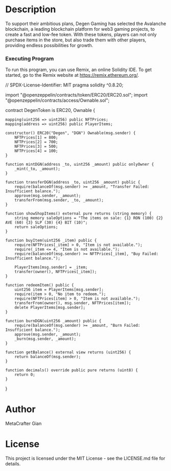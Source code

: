 # Description

To support their ambitious plans, Degen Gaming has selected the Avalanche blockchain, a leading blockchain platform for web3 gaming projects, to create a fast and low-fee token. With these tokens, players can not only purchase items in the store, but also trade them with other players, providing endless possibilities for growth.

### Executing Program
To run this program, you can use Remix, an online Solidity IDE. To get started, go to the Remix website at https://remix.ethereum.org/.

// SPDX-License-Identifier: MIT
pragma solidity ^0.8.20;

import "@openzeppelin/contracts/token/ERC20/ERC20.sol";
import "@openzeppelin/contracts/access/Ownable.sol";

contract DegenToken is ERC20, Ownable {

    mapping(uint256 => uint256) public NFTPrices;
    mapping(address => uint256) public PlayerItems;

    constructor() ERC20("Degen", "DGN") Ownable(msg.sender) {
        NFTPrices[1] = 800;
        NFTPrices[2] = 700;
        NFTPrices[3] = 500;
        NFTPrices[4] = 100;
    }

    function mintDGN(address _to, uint256 _amount) public onlyOwner {
        _mint(_to, _amount);
    }

    function transferDGN(address _to, uint256 _amount) public {
        require(balanceOf(msg.sender) >= _amount, "Transfer Failed: Insufficient balance.");
        approve(msg.sender, _amount);
        transferFrom(msg.sender, _to, _amount);
    }

    function showShopItems() external pure returns (string memory) {
        string memory saleOptions = "The items on sale: {1} RON (100) {2} AVE (60) {3} SLP (30) {4} BIT (10)";
        return saleOptions;
    }

    function buyItem(uint256 _item) public {
        require(NFTPrices[_item] > 0, "Item is not available.");
        require(_item <= 4, "Item is not available.");
        require(balanceOf(msg.sender) >= NFTPrices[_item], "Buy Failed: Insufficient balance.");
        
        PlayerItems[msg.sender] = _item;
        transfer(owner(), NFTPrices[_item]);
    }

    function redeemItem() public {
        uint256 item = PlayerItems[msg.sender];
        require(item > 0, "No item to redeem.");
        require(NFTPrices[item] > 0, "Item is not available.");
        transferFrom(owner(), msg.sender, NFTPrices[item]);
        delete PlayerItems[msg.sender];
    }

    function burnDGN(uint256 _amount) public {
        require(balanceOf(msg.sender) >= _amount, "Burn Failed: Insufficient balance.");
        approve(msg.sender, _amount);
        _burn(msg.sender, _amount);
    }

    function getBalance() external view returns (uint256) {
        return balanceOf(msg.sender);
    }

    function decimals() override public pure returns (uint8) {
        return 0;
    }
}


# Author
MetaCrafter Gian

# License
This project is licensed under the MIT License - see the LICENSE.md file for details.
